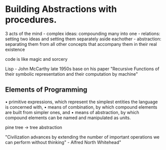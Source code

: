 # Building Abstractions with procedures.
3 acts of the mind
    - complex ideas: compounding many into one
    - relations: setting two ideas and setting them separately aside eachother
    - abstraction: separating them from all other concepts that accompany them in their real existence

code is like magic and sorcery

Lisp - John McCarthy late 1950s base on his paper "Recursive Functions of their symbolic representation and their computation by machine"

## Elements of Programming

• primitive expressions, which represent the simplest entities the
language is concerned with,
• means of combination, by which compound elements are built
from simpler ones, and
• means of abstraction, by which compound elements can be named
and manipulated as units.

pine tree -> tree abstraction

"Civilization advances by extending the number of important operations we can perform without thinking" - Alfred North Whitehead"